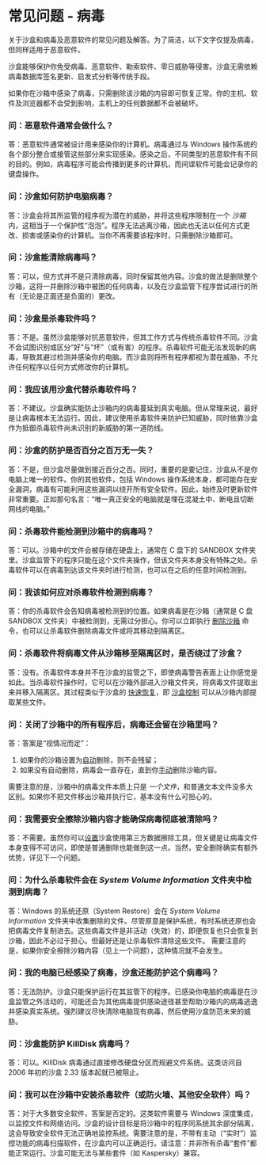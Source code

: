 # 常见问题 - 病毒

关于沙盒和病毒及恶意软件的常见问题及解答。为了简洁，以下文字仅提及病毒，但同样适用于恶意软件。

沙盒能够保护你免受病毒、恶意软件、勒索软件、零日威胁等侵害。沙盒无需依赖病毒数据库签名更新、启发式分析等传统手段。

如果你在沙箱中感染了病毒，只需删除该沙箱的内容即可恢复正常。你的主机、软件及浏览器都不会受到影响，主机上的任何数据都不会被破坏。

### 问：恶意软件通常会做什么？

答：恶意软件通常被设计用来感染你的计算机。病毒通过与 Windows 操作系统的各个部分整合或接管这些部分来实现感染。感染之后，不同类型的恶意软件有不同的目的。例如，病毒程序可能会传播到更多的计算机，而间谍软件可能会记录你的键盘操作。

### 问：沙盒如何防护电脑病毒？

答：沙盒会将其所监管的程序视为潜在的威胁，并将这些程序限制在一个 _沙箱_ 内，这相当于一个保护性“泡泡”。程序无法逃离沙箱，因此也无法以任何方式更改、损害或感染你的计算机。当你不再需要该程序时，只需删除沙箱即可。

### 问：沙盒能清除病毒吗？

答：可以，但方式并不是只清除病毒，同时保留其他内容。沙盒的做法是删除整个沙箱，这将一并删除沙箱中被困的任何病毒，以及在沙盒监管下程序尝试进行的所有（无论是正面还是负面的）更改。

### 问：沙盒是杀毒软件吗？

答：不是。虽然沙盒能够对抗恶意软件，但其工作方式与传统杀毒软件不同。沙盒不会试图识别或区分“好”与“坏”（或有害）的程序。杀毒软件可能无法发现新的病毒，导致其避过检测并感染你的电脑。而沙盒则将所有程序都视为潜在威胁，不允许任何程序以任何方式修改你的计算机。

### 问：我应该用沙盒代替杀毒软件吗？

答：不建议。沙盒确实能防止沙箱内的病毒蔓延到真实电脑。但从常理来说，最好是让病毒根本无法运行。因此，建议使用杀毒软件来防护已知威胁，同时依靠沙盒作为抵御杀毒软件尚未识别的新威胁的第一道防线。

### 问：沙盒的防护是否百分之百万无一失？

答：不是，但沙盒尽量做到接近百分之百。同时，重要的是要记住，沙盒从不是你电脑上唯一的软件。你的其他软件，包括 Windows 操作系统本身，都可能存在安全漏洞，病毒有可能利用这些漏洞以绕开所有安全软件。因此，始终及时更新软件非常重要。正如那句名言：“唯一真正安全的电脑就是埋在混凝土中、断电且切断网线的电脑。”

### 问：杀毒软件能检测到沙箱中的病毒吗？

答：可以。沙箱中的文件会被存储在硬盘上，通常在 C 盘下的 SANDBOX 文件夹里。沙盒监管下的程序只能在这个文件夹操作，但该文件夹本身没有特殊之处。杀毒软件可以在病毒到达该文件夹时进行检测，也可以在之后的任意时间检测到。

### 问：我该如何应对杀毒软件检测到病毒？

答：你的杀毒软件会告知病毒被检测到的位置。如果病毒是在沙箱（通常是 C 盘 SANDBOX 文件夹）中被检测到，无需过分担心。你可以立即执行 [删除沙箱](DeleteSandbox.md) 命令，也可以让杀毒软件删除病毒文件或将其移动到隔离区。

### 问：杀毒软件将病毒文件从沙箱移至隔离区时，是否绕过了沙盒？

答：没有。杀毒软件本身并不在沙盒的监管之下，即使病毒警告表面上让你感觉是如此。当杀毒软件操作时，它可以在沙箱外部进入沙箱文件夹，将病毒文件提取出来并移入隔离区。其过程类似于沙盒的 [快速恢复](QuickRecovery.md)，即 [沙盒控制](SandboxieControl.md) 可以从沙箱内部提取某些文件。

### 问：关闭了沙箱中的所有程序后，病毒还会留在沙箱里吗？

答：答案是“视情况而定”：

1. 如果你的沙箱设置为[自动](DeleteSettings.md#invocation)删除，则不会残留；
2. 如果没有自动删除，病毒会一直存在，直到你[手动](DeleteSandbox.md)删除沙箱内容。

需要注意的是，沙箱中的病毒文件本质上只是 _一个文件_，和普通文本文件没多大区别。如果你不把文件移出沙箱并执行它，基本没有什么可担心的。

### 问：我需要安全擦除沙箱内容才能确保病毒彻底被清除吗？

答：不需要。虽然你可以[设置](SecureDeleteSandbox.md)沙盒使用第三方数据擦除工具，但关键是让病毒文件本身变得不可访问，即使是普通删除也能做到这一点。当然，安全删除确实有额外优势，详见下一个问题。

### 问：为什么杀毒软件会在 _System Volume Information_ 文件夹中检测到病毒？

答：Windows 的系统还原（System Restore）会在 _System Volume Information_ 文件夹中收集删除的文件。尽管原意是保护系统，有时系统还原也会把病毒文件复制进去。这些病毒文件是非活动（失效）的，即便恢复也只会恢复到沙箱，因此不必过于担心。但最好还是让杀毒软件清除这些文件。
需要注意的是，如果你安全擦除沙箱内容（见上一个问题），这种情况就不会发生。

### 问：我的电脑已经感染了病毒，沙盒还能防护这个病毒吗？

答：无法防护。沙盒只能保护运行在其监管下的程序。已感染你电脑的病毒是在沙盒监管之外活动的，可能还会为其他病毒提供感染途径甚至帮助沙箱内的病毒逃逸并感染真实系统。强烈建议尽快清除电脑现有病毒，然后使用沙盒防范未来的威胁。

### 问：沙盒能防护 KillDisk 病毒吗？

答：可以。KillDisk 病毒通过直接修改硬盘分区而规避文件系统。这类访问自 2006 年初的沙盒 2.33 版本起就已被阻止。

### 问：我可以在沙箱中安装杀毒软件（或防火墙、其他安全软件）吗？

答：对于大多数安全软件，答案是否定的。这类软件需要与 Windows 深度集成，以监控文件和网络访问。沙盒的设计目标是将沙箱中的程序同系统其余部分隔离，这会导致安全软件无法正确地监控系统。需要注意的是，不带有主动（“实时”）监控功能的病毒扫描软件，在沙盒内可以正确运行。请注意：并非所有杀毒“套件”都能正常运行。沙盒可能无法与某些套件（如 Kaspersky）兼容。
